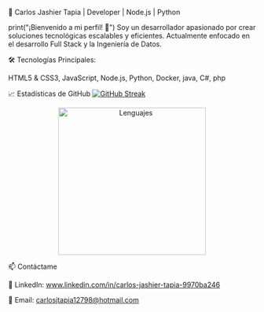 🚀 Carlos Jashier Tapia | Developer | Node.js | Python

print("¡Bienvenido a mi perfil! 👋")
Soy un desarrollador apasionado por crear soluciones tecnológicas escalables y eficientes. Actualmente enfocado en el desarrollo Full Stack y la Ingeniería de Datos.

🛠️ Tecnologías Principales:

HTML5 & CSS3, JavaScript, Node.js, Python, Docker, java, C#, php


📈 Estadísticas de GitHub
[![GitHub Streak](https://github-readme-streak-stats.herokuapp.com?user=Carlostapia12798&theme=dark&hide_border=FALSO&short_numbers=FALSO)](https://git.io/streak-stats)
<p align="center"> <img src="https://github-readme-stats.vercel.app/api/top-langs/?username=CarlosTapia12798&layout=compact&theme=radical" alt="Lenguajes" width="300"/> </p>

📫 Contáctame

💼 LinkedIn: www.linkedin.com/in/carlos-jashier-tapia-9970ba246

📧 Email: carlosjtapia12798@hotmail.com

